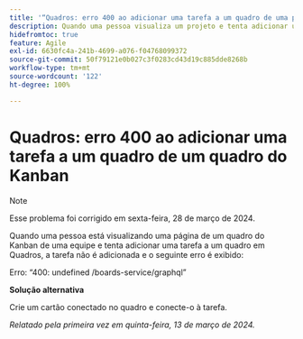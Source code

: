 ```yaml
---
title: '“Quadros: erro 400 ao adicionar uma tarefa a um quadro de uma página de equipe”'
description: Quando uma pessoa visualiza um projeto e tenta adicionar uma tarefa a um quadro, a tarefa não é adicionada e um erro é exibido. Uma solução alternativa está disponível.
hidefromtoc: true
feature: Agile
exl-id: 6630fc4a-241b-4699-a076-f04768099372
source-git-commit: 50f79121e0b027c3f0283cd43d19c885dde8268b
workflow-type: tm+mt
source-wordcount: '122'
ht-degree: 100%

---
```


# Quadros: erro 400 ao adicionar uma tarefa a um quadro de um quadro do Kanban

>[!NOTE]
>
>Esse problema foi corrigido em sexta-feira, 28 de março de 2024.

Quando uma pessoa está visualizando uma página de um quadro do Kanban de uma equipe e tenta adicionar uma tarefa a um quadro em Quadros, a tarefa não é adicionada e o seguinte erro é exibido:

Erro: “400: undefined /boards-service/graphql”

**Solução alternativa**

Crie um cartão conectado no quadro e conecte-o à tarefa.

_Relatado pela primeira vez em quinta-feira, 13 de março de 2024._
